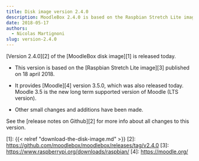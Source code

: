 ```yaml
---
title: Disk image version 2.4.0
description: MoodleBox 2.4.0 is based on the Raspbian Stretch Lite image of 2018-04-18 and Moodle 3.4.2. It supports the new Raspberry Pi 3B+.
date: 2018-05-17
authors:
  - Nicolas Martignoni
slug: version-2.4.0
---
```


[Version 2.4.0][2] of the [MoodleBox disk image][1] is released today.

- This version is based on the [Raspbian Stretch Lite image][3] published on 18 april 2018.

- It provides [Moodle][4] version 3.5.0, which was also released today. Moodle 3.5 is the new long term supported version of Moodle (LTS version).

- Other small changes and additions have been made.

See the [release notes on Github][2] for more info about all changes to this version.

 [1]: {{< relref "download-the-disk-image.md" >}}
 [2]: https://github.com/moodlebox/moodlebox/releases/tag/v2.4.0
 [3]: https://www.raspberrypi.org/downloads/raspbian/
 [4]: https://moodle.org/
